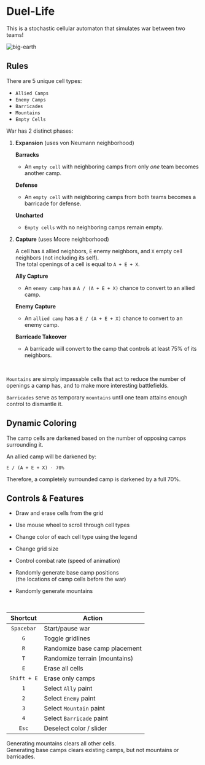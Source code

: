 # Duel-Life

This is a stochastic cellular automaton that simulates war between two teams!

![big-earth](https://github.com/user-attachments/assets/cd06a813-a858-45f8-a585-3b11449195a8)


## Rules

There are 5 unique cell types:

- `Allied Camps`
- `Enemy Camps`
- `Barricades`
- `Mountains`
- `Empty Cells`

War has 2 distinct phases:

1. __Expansion__
	(uses von Neumann neighborhood)

	__Barracks__
	- An `empty cell` with neighboring camps from only _one_ team becomes another camp.

	__Defense__
	- An `empty cell` with neighboring camps from both teams becomes a barricade for defense.

	__Uncharted__
	- `Empty cells` with no neighboring camps remain empty.

1. __Capture__
	(uses Moore neighborhood)

	A cell has `A` allied neighbors, `E` enemy neighbors, and `X` empty cell neighbors (not including its self).  
	The total openings of a cell is equal to `A + E + X`.

	__Ally Capture__
	- An `enemy camp` has a `A / (A + E + X)` chance to convert to an allied camp.

	__Enemy Capture__
	- An `allied camp` has a `E / (A + E + X)` chance to convert to an enemy camp.

	__Barricade Takeover__
	- A barricade will convert to the camp that controls at least 75% of its neighbors.

<br>

`Mountains` are simply impassable cells that act to reduce the number of openings a camp has, and to make more interesting battlefields.

`Barricades` serve as temporary `mountains` until one team attains enough control to dismantle it.


## Dynamic Coloring

The camp cells are darkened based on the number of opposing camps surrounding it.

An allied camp will be darkened by:

	E / (A + E + X) · 70%

Therefore, a completely surrounded camp is darkened by a full 70%.

## Controls & Features

- Draw and erase cells from the grid

- Use mouse wheel to scroll through cell types

- Change color of each cell type using the legend

- Change grid size

- Control combat rate (speed of animation)

- Randomly generate base camp positions  
(the locations of camp cells before the war)

- Randomly generate mountains

<br>

Shortcut | Action 
:-----------:|-----------------------------
`Spacebar` 		| Start/pause war 
`G` 			| Toggle gridlines 
`R` 			| Randomize base camp placement
`T` 			| Randomize terrain (mountains)
`E` 			| Erase all cells 
`Shift + E` 	| Erase only camps
`1` 			| Select `Ally` paint
`2` 			| Select `Enemy` paint
`3` 			| Select `Mountain` paint
`4` 			| Select `Barricade` paint
`Esc` 			| Deselect color / slider

Generating mountains clears all other cells.  
Generating base camps clears existing camps, but not mountains or barricades.

